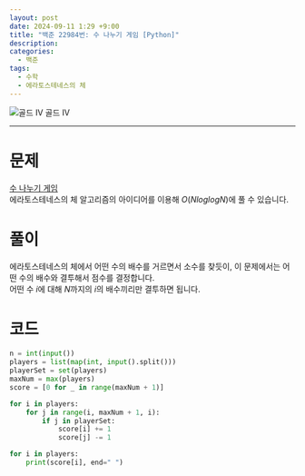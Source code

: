 ```yaml
---
layout: post
date: 2024-09-11 1:29 +9:00
title: "백준 22984번: 수 나누기 게임 [Python]"
description:
categories:
  - 백준
tags:
  - 수학
  - 에라토스테네스의 체
---
```


<div class="difficulty center">
  <img class="solvedac-tier" src="https://d2gd6pc034wcta.cloudfront.net/tier/12.svg" alt="골드 IV">
  <span class="gold">골드 IV</span>
</div>

---

# 문제

[수 나누기 게임](https://www.acmicpc.net/problem/27172) \
에라토스테네스의 체 알고리즘의 아이디어를 이용해 $O(NloglogN)$에 풀 수 있습니다.

# 풀이

에라토스테네스의 체에서 어떤 수의 배수를 거르면서 소수를 찾듯이, 이 문제에서는 어떤 수의 배수와 결투해서 점수를 결정합니다. \
어떤 수 $i$에 대해 $N$까지의 $i$의 배수끼리만 결투하면 됩니다.

# 코드

```py
n = int(input())
players = list(map(int, input().split()))
playerSet = set(players)
maxNum = max(players)
score = [0 for _ in range(maxNum + 1)]

for i in players:
    for j in range(i, maxNum + 1, i):
        if j in playerSet:
            score[i] += 1
            score[j] -= 1

for i in players:
    print(score[i], end=" ")
```
